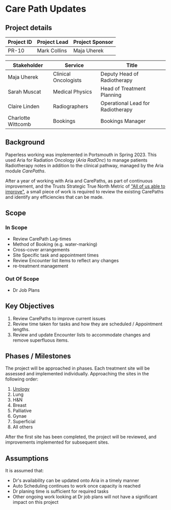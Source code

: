 # Care Path Updates

## Project details

| Project ID| Project Lead | Project Sponsor|
| --- 		| --- 			| --- 			|
| PR-10 	| Mark Collins | Maja Uherek 	|


| Stakeholder   | Service               | Title                         |
| ------------- | --------------------- | ----------------------------- |
| Maja Uherek   | Clinical Oncologists  | Deputy Head of Radiotherapy   |
| Sarah Muscat  | Medical Physics       | Head of Treatment Planning    |
| Claire Linden | Radiographers         | Operational Lead for Radiotherapy |
| Charlotte Wittcomb | Bookings         | Bookings Manager              |


## Background
Paperless working was implemented in Portsmouth in Spring 2023. This used Aria for Radiation Oncology (_Aria RadOnc_) to manage patients Radiotherapy notes in addition to the clinical pathway, managed by the Aria module _CarePaths_.

After a year of working with Aria and CarePaths, as part of continuous improvement, and the Trusts Strategic True North Metric of ["All of us able to improve"](https://porthosp.sharepoint.com/sites/PlanningandProgrammes/SitePages/True-North-Metrics.aspx), a small piece of work is required to review the existing CarePaths and identify any efficiencies that can be made. 

## Scope
### In Scope
* Review CarePath Lag-times
* Method of Booking (e.g. water-marking)
* Cross-cover arrangements
* Site Specific task and appointment times
* Review Encounter list items to reflect any changes
* re-treatment management

### Out Of Scope
* Dr Job Plans

## Key Objectives

1. Review CarePaths to improve current issues
2. Review time taken for tasks and how they are scheduled / Appointment lengths.
3. Review and update Encounter lists to accommodate changes and remove superfluous items. 

## Phases / Milestones

The project will be approached in phases. Each treatment site will be assessed and implemented individually. Approaching the sites in the following order: 

1. [Urology](./Urology.md)
2. Lung
3. H&N
4. Breast
5. Palliative
6. Gynae
7. Superficial
8. All others

After the first site has been completed, the project will be reviewed, and improvements implemented for subsequent sites. 

## Assumptions

It is assumed that:
* Dr's availability can be updated onto Aria in a timely manner
* Auto Scheduling continues to work once capacity is reached
* Dr planing time is sufficient for required tasks
* Other ongoing work looking at Dr job plans will not have a significant impact on this project
